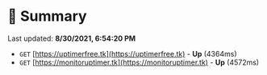 # 📖 Summary
Last updated: **8/30/2021, 6:54:20 PM**

- `GET` [https://uptimerfree.tk](https://uptimerfree.tk) - **Up** (4364ms)
- `GET` [https://monitoruptimer.tk](https://monitoruptimer.tk) - **Up** (4572ms)

